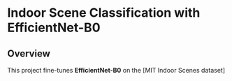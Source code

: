 # Indoor Scene Classification with EfficientNet-B0 
## Overview
This project fine-tunes **EfficientNet-B0** on the [MIT Indoor Scenes dataset] 
